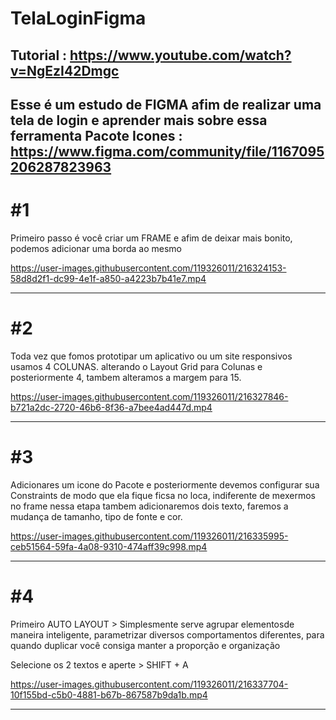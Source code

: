 # TelaLoginFigma
Tutorial : https://www.youtube.com/watch?v=NgEzI42Dmgc
---


Esse é um estudo de FIGMA afim de realizar uma tela de login e aprender mais sobre essa ferramenta
Pacote Icones : https://www.figma.com/community/file/1167095206287823963
---


# #1 
Primeiro passo é você criar um FRAME e afim de deixar mais bonito, podemos adicionar uma borda ao mesmo

https://user-images.githubusercontent.com/119326011/216324153-58d8d2f1-dc99-4e1f-a850-a4223b7b41e7.mp4

---

# #2 
Toda vez que fomos prototipar um aplicativo ou um site responsivos usamos 4 COLUNAS. alterando o Layout Grid para Colunas e posteriormente 4, tambem alteramos a margem para 15. 

https://user-images.githubusercontent.com/119326011/216327846-b721a2dc-2720-46b6-8f36-a7bee4ad447d.mp4

---

# #3 
Adicionares um icone do Pacote e posteriormente devemos configurar sua Constraints de modo que ela fique ficsa no loca, indiferente de mexermos no frame
nessa etapa tambem adicionaremos dois texto, faremos a mudança de tamanho, tipo de fonte e cor.

https://user-images.githubusercontent.com/119326011/216335995-ceb51564-59fa-4a08-9310-474aff39c998.mp4

---

# #4
Primeiro AUTO LAYOUT > Simplesmente serve agrupar elementosde maneira inteligente, parametrizar diversos comportamentos diferentes, para quando duplicar você consiga manter a proporção e organização

Selecione os 2 textos e aperte > SHIFT + A 

https://user-images.githubusercontent.com/119326011/216337704-10f155bd-c5b0-4881-b67b-867587b9da1b.mp4

---

